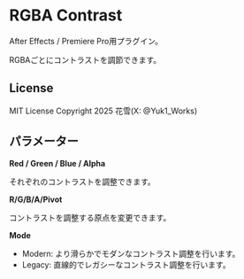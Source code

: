 # RGBA Contrast
After Effects / Premiere Pro用プラグイン。

RGBAごとにコントラストを調節できます。
## License
MIT License Copyright 2025 花雪(X: @Yuk1_Works)
## パラメーター
**Red / Green / Blue / Alpha**

それぞれのコントラストを調整できます。

**R/G/B/A/Pivot**

コントラストを調整する原点を変更できます。

**Mode**

- Modern: より滑らかでモダンなコントラスト調整を行います。
- Legacy: 直線的でレガシーなコントラスト調整を行います。
